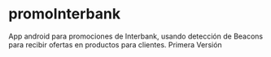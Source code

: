 # promoInterbank
App android para promociones de Interbank, usando detección de Beacons para recibir ofertas en productos para clientes. Primera Versión
